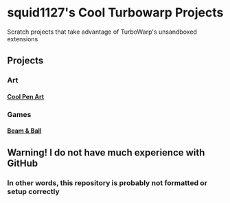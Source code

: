 # squid1127's Cool Turbowarp Projects

Scratch projects that take advantage of TurboWarp's unsandboxed extensions

## Projects

### Art

#### [Cool Pen Art](/art/cool-pen-art/about.md)

### Games

#### [Beam & Ball](/cool/beam-and-ball/about.md)


## Warning! I do not have much experience with GitHub

### In other words, this repository is probably not formatted or setup correctly
